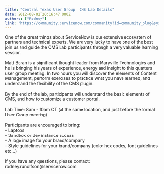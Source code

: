 ```yaml
---
title: "Central Texas User Group  CMS Lab Details"
date: 2012-08-02T20:16:47.000Z
authors: ["Rodney"]
link: "https://community.servicenow.com/community?id=community_blog&sys_id=b03d6ae5dbd0dbc01dcaf3231f9619b3"
---
```

<p>One of the great things about ServiceNow is our extensive ecosystem of partners and technical experts. We are very lucky to have one of the best join us and guide the CMS Lab participants through a very valuable learning session.<br /><br />Matt Beran is a significant thought leader from Maryville Technologies and he is bringing his years of experience, energy and insight to this quarters user group meeting. In two hours you will discover the elements of Content Management, perform exercises to practice what you have learned, and understand the flexibility of the CMS plugin. <br /><br />By the end of the lab, participants will understand the basic elements of CMS, and how to customize a customer portal.<br /><br />Lab Time: 8am - 10am CT (at the same location, and just before the formal User Group meeting)<br /><br />Participants are encouraged to bring:<br />- Laptops<br />- Sandbox or dev instance access<br />- A logo image for your brand/company<br />- Style guidelines for your brand/company (color hex codes, font guidelines etc…)<br /><br />If you have any questions, please contact: rodney.runolfson@servicenow.com</p>